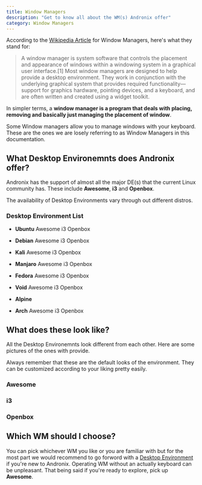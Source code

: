 ```yaml
---
title: Window Managers
description: "Get to know all about the WM(s) Andronix offer"
category: Window Managers
---
```


According to the [Wikipedia Article](https://en.wikipedia.org/wiki/Window_manager) for Window Managers, here's what they stand for:

> A window manager is system software that controls the placement and appearance of windows within a windowing system in a graphical user interface.[1] Most window managers are designed to help provide a desktop environment. They work in conjunction with the underlying graphical system that provides required functionality—support for graphics hardware, pointing devices, and a keyboard, and are often written and created using a widget toolkit.

In simpler terms, a **window manager is a program that deals with placing, removing and basically just managing the placement of window**. 


<alert type="info">Some Window managers allow you to manage windows with your keyboard. These are the ones we are losely referring to as Window Managers in this documentation.</alert>

## What Desktop Environemnts does Andronix offer?

Andronix has the support of almost all the major DE(s) that the current Linux community has. These include **Awesome**, **i3** and **Openbox**.

<alert type="warning">The availability of Desktop Environments vary through out different distros.</alert>

### Desktop Environment List

- **Ubuntu** <badge>Awesome</badge> <badge>i3</badge> <badge>Openbox</badge>

- **Debian** <badge>Awesome</badge> <badge>i3</badge> <badge>Openbox</badge>

- **Kali** <badge>Awesome</badge> <badge>i3</badge> <badge>Openbox</badge>

- **Manjaro** <badge>Awesome</badge> <badge>i3</badge> <badge>Openbox</badge>

- **Fedora** <badge>Awesome</badge> <badge>i3</badge> <badge>Openbox</badge>

- **Void** <badge>Awesome</badge> <badge>i3</badge> <badge>Openbox</badge>

- **Alpine**

- **Arch** <badge>Awesome</badge> <badge>i3</badge> <badge>Openbox</badge>


## What does these look like?

All the Desktop Environemnts look different from each other. Here are some pictures of the ones with provide.

<alert type="info">Always remember that these are the default looks of the environment. They can be customized according to your liking pretty easily.</alert>

### Awesome

### i3

### Openbox


## Which WM should I choose?

You can pick whichever WM you like or you are familiar with but for the most part we would recommend to go forword with a [Desktop Environment](../desktop-enviroments) if you're new to Andronix. Operating WM without an actually keyboard can be unpleasant. That being said if you're ready to explore, pick up **Awesome**.



